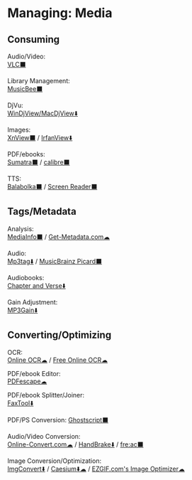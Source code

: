 # Managing: Media

## Consuming

Audio/Video:  
	[VLC⬛](https://www.videolan.org/vlc/)

Library Management:  
	[MusicBee⬛](https://getmusicbee.com/)

DjVu:  
	[WinDjView/MacDjView⬇️](https://windjview.sourceforge.io/)
  
Images:  
	[XnView⬛](https://www.xnview.com/) /
	[IrfanView⬇️](https://www.irfanview.com/)
  
PDF/ebooks:  
	[Sumatra⬛](https://www.sumatrapdfreader.org/free-pdf-reader.html) / 
	[calibre⬛](https://calibre-ebook.com/)
  
TTS:  
	[Balabolka⬛](http://cross-plus-a.com/balabolka.htm) / 
	[Screen Reader⬛](http://jacquelin.potier.free.fr/screenreader/)

## Tags/Metadata

Analysis:  
	[MediaInfo⬛](https://mediaarea.net/en/MediaInfo) / 
	[Get-Metadata.com☁](https://www.get-metadata.com/)

Audio:  
	[Mp3tag⬇️](https://www.mp3tag.de/en/) / 
	[MusicBrainz Picard⬛](https://picard.musicbrainz.org/)

Audiobooks:  
	[Chapter and Verse⬇️](http://lodensoftware.com/chapter-and-verse/)

Gain Adjustment:  
	[MP3Gain⬇️](http://mp3gain.sourceforge.net/)

## Converting/Optimizing

OCR:  
	[Online OCR☁](https://www.onlineocr.net/) / 
	[Free Online OCR☁](https://www.newocr.com/)
  
PDF/ebook Editor:  
	[PDFescape☁](https://www.pdfescape.com/open/)

PDF/ebook Splitter/Joiner:  
	[FaxTool⬇️](https://sector-seven.com/software/faxtool)

PDF/PS Conversion:
	[Ghostscript⬛](https://www.ghostscript.com/)
  
Audio/Video Conversion:  
	[Online-Convert.com☁](https://www.online-convert.com/) / 
	[HandBrake⬇️](https://handbrake.fr/) / 
	[fre:ac⬛](https://www.freac.org/)

Image Conversion/Optimization:  
	[ImgConvert⬇️](http://www.pazera-software.com/products/img-convert/) / 
	[Caesium⬇️☁](https://saerasoft.com/caesium/) / 
	[EZGIF.com's Image Optimizer☁](https://ezgif.com/optimize)
